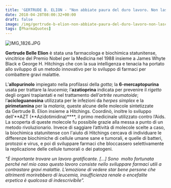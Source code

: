 ```yaml
---
title: 'GERTRUDE B. ELION - "Non abbiate paura del duro lavoro. Non lasciate che gli altri vi scoraggino o vi dicano che non potete farlo. Ai miei tempi mi dissero che le donne non avrebbero dovuto interessarsi della chimica. Io non vidi nessun motivo per dar loro retta"'
date: 2018-04-28T08:00:32+00:00
draft: false
image: /img/gertrude-b-elion-non-abbiate-paura-del-duro-lavoro-non-lasciate-che-gli-altri-vi-scoraggino-o-vi-dicano-che-non-potete-farlo-ai-miei-tempi-mi-dissero-che-le-donne-non-avrebbero-dovuto-interessa.md/img_1826.jpg
tags: [PharmaQuotes]
---
```


![IMG_1826.JPG](/img/gertrude-b-elion-non-abbiate-paura-del-duro-lavoro-non-lasciate-che-gli-altri-vi-scoraggino-o-vi-dicano-che-non-potete-farlo-ai-miei-tempi-mi-dissero-che-le-donne-non-avrebbero-dovuto-interessa.md/img_1826.jpg)

**Gertrude Belle Elion** è stata una farmacologa e biochimica statunitense, vincitrice del Premio Nobel per la Medicina nel 1988 insieme a James Whyte Black e George H. Hitchings che con la sua intelligenza e tenacia ha portato allo sviluppo di un metodo innovativo per lo sviluppo di farmaci per combattere gravi malattie. 

L’**allopurinolo** impiegato nella profilassi della _gotta_; la **6-mercaptopurina** usata per trattare la _leucemia_; l’**azatioprina** indicata per prevenire il _rigetto_ degli organi trapiantati e nel trattamento dell’_artrite reumatoide_; l’**acicloguanosina** utilizzata per le infezioni da _herpes simplex_ e la **pirimetamina** per la _malaria_, queste alcune delle molecole sintetizzate da Gertrude B. Elion insieme a Hitchings. Coordinò, inoltre lo sviluppo dell’**AZT (**Azidotimidina)****, il primo medicinale utilizzato contro l’Aids. La scoperta di queste molecole fu possibile grazie alla messa a punto di un metodo rivoluzionario. Invece di saggiare l’attività di molecole scelte a caso, la biochimica statunitense con l'aiuto di Hitchings cercava di individuare le differenze biochimiche di cellule umane sane e tumorali, e quelle di batteri, protozoi e virus, e poi di sviluppare farmaci che bloccassero selettivamente la replicazione delle cellule tumorali o dei patogeni.

_“È importante trovare un lavoro gratificante. \[…\] Sono  molto fortunata perché nel mio caso questo lavoro consiste nello sviluppare farmaci utili a contrastare gravi malattie. L’emozione di vedere star bene persone che altrimenti morirebbero di leucemia, insufficienza renale o encefalite erpetica è qualcosa di indescrivibile”._
